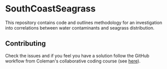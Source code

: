 # SouthCoastSeagrass
This repository contains code and outlines methodology for an investigation into correlations between water contaminants and seagrass distribution.

## Contributing 
Check the issues and if you feel you have a solution follow the GitHub workflow from Coleman's collaborative coding course (see [here](https://ckrawczyk.github.io/DISCnet_workshop/github_with_collaborators.html)).  
